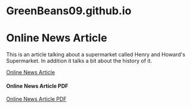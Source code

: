 # GreenBeans09.github.io
<h1>Online News Article</h1>
<p>This is an article talking about a supermarket called Henry and Howard's Supermarket. In addition it talks a bit about the history of it.</p> 
<a href="greenbeans09.github.io/WebDesign/OnlineNewsArticle.html" target="_self"> Online News Article </a>
                                                                                           <h4>Online News Article PDF</h4>
<a href="greenbeans09.github.io/WebDesign/Documents/Online News Article (Max Koerth).pdf target="_self"> Online News Article PDF</a>
